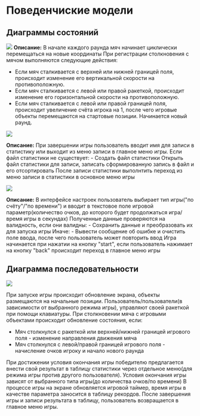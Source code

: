 # Поведенчиские модели

## Диаграммы состояний

 [![](https://mermaid.ink/img/pako:eNq1Vc1u2kAQfhVrj5Uh2ECxrYhTrz311rqyLHCC1WBHjpGaIqQE1KIqUapIPbaNor6ARUJC-MsrzL5RZ2djQKoCVFBLeMezM998OzvDNFklrHrMYplMxg5iPz7wLAW-Qw8GcAd9mODaV-AH_8a7kNgBmR3Fbuy98t39yK3bgYIPaRR_z5HC7m6lFvoVr1xe3JYoSlPqxPPuxXslkykrCvyERATgbX7uYNAp9PgZPDj8BHUdVNzawdxttTWhwhX0UdWHMa6nvA0D6TAWNIRf4pA64Sf4FiAdfuHAI4r3aPsFfxcLQbeAtpTWCFXSSZwDhrjbhiHvbI3phgGWkn8kyP9Kf-MQfx_ga1rhEmFWSvg9RHGKhre4PaFSO3uG4r-BEIlZo2CvXRPfEdqS47znxmnPpVFnXnSOX4gmsnCf5qcnOIl0IVQCI35OgJJVmjyqAYm_JDQ_VUi6w3cfHnaeoD_LTwVuCGxCeUXF2gxvKBkDVExhIi5rJcvlJBerAPeeJfKb3EZIo_tEBWulyy9520EocZqpyNmqlFD_iDg7M6LTpelYOzCxXOMvcAa86eVvrxO2cMnbYdOSC1NZ3Yvqrl_FoUajxmZxzat7NrNQrLrRB5vZQQvt3EYcvjkOKsyKo4anssZhdT7XUqVX9eMwei2HJM1KlR26AbOa7COzikbWNIycaWiFQjGv6UWVHTNL0_PZvFHIlQyzZBZMXTNbKvsUhgiay5q5l3oxXyrqJVMr5HRdZVHY2K8xa889OPII_C2ZivitP8PJftc?type=png)](https://mermaid.live/edit#pako:eNq1Vc1u2kAQfhVrj5Uh2ECxrYhTrz311rqyLHCC1WBHjpGaIqQE1KIqUapIPbaNor6ARUJC-MsrzL5RZ2djQKoCVFBLeMezM998OzvDNFklrHrMYplMxg5iPz7wLAW-Qw8GcAd9mODaV-AH_8a7kNgBmR3Fbuy98t39yK3bgYIPaRR_z5HC7m6lFvoVr1xe3JYoSlPqxPPuxXslkykrCvyERATgbX7uYNAp9PgZPDj8BHUdVNzawdxttTWhwhX0UdWHMa6nvA0D6TAWNIRf4pA64Sf4FiAdfuHAI4r3aPsFfxcLQbeAtpTWCFXSSZwDhrjbhiHvbI3phgGWkn8kyP9Kf-MQfx_ga1rhEmFWSvg9RHGKhre4PaFSO3uG4r-BEIlZo2CvXRPfEdqS47znxmnPpVFnXnSOX4gmsnCf5qcnOIl0IVQCI35OgJJVmjyqAYm_JDQ_VUi6w3cfHnaeoD_LTwVuCGxCeUXF2gxvKBkDVExhIi5rJcvlJBerAPeeJfKb3EZIo_tEBWulyy9520EocZqpyNmqlFD_iDg7M6LTpelYOzCxXOMvcAa86eVvrxO2cMnbYdOSC1NZ3Yvqrl_FoUajxmZxzat7NrNQrLrRB5vZQQvt3EYcvjkOKsyKo4anssZhdT7XUqVX9eMwei2HJM1KlR26AbOa7COzikbWNIycaWiFQjGv6UWVHTNL0_PZvFHIlQyzZBZMXTNbKvsUhgiay5q5l3oxXyrqJVMr5HRdZVHY2K8xa889OPII_C2ZivitP8PJftc)
 **Описание:**
 В начале каждого раунда мяч начинает циклически перемещаться на новые координаты
 При регистрации столкновения с мячом выполняются следующие действия:
 - Если мяч сталкивается с верхней или нижней границей поля, происходит изменение его вертикальной скорости на противоположную.
 - Если мяч сталкивается с левой или правой ракеткой, происходит изменение его горизонтальной скорости на противоположную.
 - Если мяч сталкивается с левой или правой границей поля, происходит увеличение счёта игрока на 1, после чего игровые объекты перемещаются на стартовые позиции. Начинается новый раунд.

[![](https://mermaid.ink/img/pako:eNqtVV1vEkEU_SuTeamapeGrsN00PPnqk2-6ZrNZtmVjYRtYjJWQINhUU1JiYqIx0ab_AGkp2xboX7jzj7x3FthFoFEpBLI7c-ecc--5M1Pjlpu3ucZjsZhe8hxv39YYfIUu3IEv3os2Ew3ow0C04Fa0RRO69GPgw4VoiBMGPSY-YPQ13DIMD-Z9-eTDDfh6SQJXPNOznzrmXtks6iWGHznCnF0jeNjZsQquY9m53LLpxIp5OF9g7LJaEEGfl09esVgsxxj8xOkbUiyaom3AEHMaiVMDBtNMwTegZyymIFoMC_KN0qW8Kb4HfUT6SBDQDcnW4iCVYbYsRA0HKQTOiBuBr2klocEF3EpNIxhDP8I6dQjV_8CAq6lzNzLyTpYKeij2CF8vo4ksUI7R-5Y4RsEyMR-GomMgBI23Mb0x0hN6H987ND8wsCnGKHQoTlAkfiUFafm-gp7heJ_-ZlIjlX1ACdFCo5wzjBgHjkpJaElLfMJXsqYXwKIoX3RmfY5RtNqpeI5V2bQqbxYrFxRuvh-my2ULkIVXlAVZdikLgplQCSZkWrit5sn-UIj7si-aqxScI-qA0p5XsGyj3sMonbmfdq1cpdQvOPhLNvLEYmoT7I9gEXkwopdHuBXRegWnCHcYmC07XUFpx-KzaD6O6HpI2JmruJOxs2T9GtPOQ-yN-bptYEkjSv7Fi3XbZ96Yv5U7bRlxRGedRIoyz-eyIigAoftjUXoEYHnA_x9xS6o4OayDg7cbHtV1rvCiXS6aTh6vPXlZ6Nwr2EVb52gYz5vl1zrXSxRnVj33-WHJ4ppXrtoKrx7kw3uMa7vmfgVH7bzjueVnwT0qr1OFH5glrtX4W64l4_HNbVVNpFPbybi6rabTCj_kmprZTKnpRDyhZrKZ7FZWrSv8nesiKobHM8mtVDaxlcZZNZ5SeNmt7hVmhAj-QoaSqvpvNRZR0g?type=png)](https://mermaid.live/edit#pako:eNqtVV1vEkEU_SuTeamapeGrsN00PPnqk2-6ZrNZtmVjYRtYjJWQINhUU1JiYqIx0ab_AGkp2xboX7jzj7x3FthFoFEpBLI7c-ecc--5M1Pjlpu3ucZjsZhe8hxv39YYfIUu3IEv3os2Ew3ow0C04Fa0RRO69GPgw4VoiBMGPSY-YPQ13DIMD-Z9-eTDDfh6SQJXPNOznzrmXtks6iWGHznCnF0jeNjZsQquY9m53LLpxIp5OF9g7LJaEEGfl09esVgsxxj8xOkbUiyaom3AEHMaiVMDBtNMwTegZyymIFoMC_KN0qW8Kb4HfUT6SBDQDcnW4iCVYbYsRA0HKQTOiBuBr2klocEF3EpNIxhDP8I6dQjV_8CAq6lzNzLyTpYKeij2CF8vo4ksUI7R-5Y4RsEyMR-GomMgBI23Mb0x0hN6H987ND8wsCnGKHQoTlAkfiUFafm-gp7heJ_-ZlIjlX1ACdFCo5wzjBgHjkpJaElLfMJXsqYXwKIoX3RmfY5RtNqpeI5V2bQqbxYrFxRuvh-my2ULkIVXlAVZdikLgplQCSZkWrit5sn-UIj7si-aqxScI-qA0p5XsGyj3sMonbmfdq1cpdQvOPhLNvLEYmoT7I9gEXkwopdHuBXRegWnCHcYmC07XUFpx-KzaD6O6HpI2JmruJOxs2T9GtPOQ-yN-bptYEkjSv7Fi3XbZ96Yv5U7bRlxRGedRIoyz-eyIigAoftjUXoEYHnA_x9xS6o4OayDg7cbHtV1rvCiXS6aTh6vPXlZ6Nwr2EVb52gYz5vl1zrXSxRnVj33-WHJ4ppXrtoKrx7kw3uMa7vmfgVH7bzjueVnwT0qr1OFH5glrtX4W64l4_HNbVVNpFPbybi6rabTCj_kmprZTKnpRDyhZrKZ7FZWrSv8nesiKobHM8mtVDaxlcZZNZ5SeNmt7hVmhAj-QoaSqvpvNRZR0g)

 **Описание:**
 При завершении игры пользователь вводит имя для записи в статистику или выходит из меню записи в главное меню игры.
 Если файл статистики не существует:
    - Создать файл статистики
 Открыть файл статистики для записи, записать сформированную запись в файл и его отсортировать
 После записи статистики выполнтить переход из меню записи в статистики в основное меню игры

[![](https://mermaid.ink/img/pako:eNq1Vctu00AU_RVrliiJ7Dwdq8qKLSt2YGRZidtENHHlOhIlipSHoKBWLLpBQgJ-wUkxTfP8hTt_xJmxGydAaKjAi8R35s45Z-65M-6wqltzmMHS6bTZ8hv-sWModEVjWtI3hRYU8D4f8B7CkKYKTRS6oYBWfMj7MqZr3uMXZkuuP_Vt33ncsI88u2m2FDxyRGkcWtHLwUG17jaqTqXyu-nsjnn6uEHZiWbE8_zRCyWdrij0hQ8gcASZAeRNIPjSojkUL_gH6-dNJOv_bp2kupOagKz3JpV8pRD5Id0CeWLR2KJrmgF9DDSgbKDHlVNQ7s9I-A6yAQUKTWXmCv8IxvyCvxFWULCbcUkzfgn9S7AIkFDEllhLI2xKbC7kA0sootUW8acdXML4ULp_p2ujaA8mvEdu1HPChXiJzFjSrQWFgUSdC1ze20vM_nBbxmZ_rXM2Vi6NTdolJhRkN7JXzoW14ILLU3QPH6J4or5zPoxrwYei6pHmYZy_QNVQa1Q9CQCMrplgcCHO1g5BV0geYwt92Ws4HEup7n0iAyF--DtEI5gc7scO73cpeAhnfELPYYVcFZVsJWSI_Dujgq1zeW_2_-mmf2KxVLa-spJNbMvgbzEwpdkfLwCTwXDPN1kkMJLaZSnWdLym3ajh4pb3ocn8utN0TGbgtWZ7L01mtkSe3fbdp2etKjN8r-2kWPukllzRzDi0j08x6tQavus9ib4E8oOQYid2ixkd9ooZOTWj62pJLZb0kqaWc6VCip1hWMvk1YKml4pqUde0QjbXTbHXrgtYNVPWcsWCns3pWq6QL-ezKea57aP6mhHoz2SqkNX9Aeh2p4s?type=png)](https://mermaid.live/edit#pako:eNq1Vctu00AU_RVrliiJ7Dwdq8qKLSt2YGRZidtENHHlOhIlipSHoKBWLLpBQgJ-wUkxTfP8hTt_xJmxGydAaKjAi8R35s45Z-65M-6wqltzmMHS6bTZ8hv-sWModEVjWtI3hRYU8D4f8B7CkKYKTRS6oYBWfMj7MqZr3uMXZkuuP_Vt33ncsI88u2m2FDxyRGkcWtHLwUG17jaqTqXyu-nsjnn6uEHZiWbE8_zRCyWdrij0hQ8gcASZAeRNIPjSojkUL_gH6-dNJOv_bp2kupOagKz3JpV8pRD5Id0CeWLR2KJrmgF9DDSgbKDHlVNQ7s9I-A6yAQUKTWXmCv8IxvyCvxFWULCbcUkzfgn9S7AIkFDEllhLI2xKbC7kA0sootUW8acdXML4ULp_p2ujaA8mvEdu1HPChXiJzFjSrQWFgUSdC1ze20vM_nBbxmZ_rXM2Vi6NTdolJhRkN7JXzoW14ILLU3QPH6J4or5zPoxrwYei6pHmYZy_QNVQa1Q9CQCMrplgcCHO1g5BV0geYwt92Ws4HEup7n0iAyF--DtEI5gc7scO73cpeAhnfELPYYVcFZVsJWSI_Dujgq1zeW_2_-mmf2KxVLa-spJNbMvgbzEwpdkfLwCTwXDPN1kkMJLaZSnWdLym3ajh4pb3ocn8utN0TGbgtWZ7L01mtkSe3fbdp2etKjN8r-2kWPukllzRzDi0j08x6tQavus9ib4E8oOQYid2ixkd9ooZOTWj62pJLZb0kqaWc6VCip1hWMvk1YKml4pqUde0QjbXTbHXrgtYNVPWcsWCns3pWq6QL-ezKea57aP6mhHoz2SqkNX9Aeh2p4s)

 **Описание:**
 В интерфейсе настроек пользователь выбирает тип игры("по счёту"/"по времени") и вводит в текстовое поле игровой параметр(количество очков, до которого будет продолжаться игра/время игры в секундах)
 Полученные данные проверяются на валидность, если они валидны:
    - Сохранить данные и преобразовать их для запуска игры
 Иначе:
    - Вывести сообщение об ошибке и очистить поле ввода, после чего пользователь может повторить ввод
 Игра начинается при нажатии на кнопку "start", если пользователь нажимает на кнопку "back" происходит переход в главное меню игры


## Диаграмма последовательности

[![](https://mermaid.ink/img/pako:eNqtVE1v00AQ_SurvSG5oYkTO_ahB4TECQmpcEG-rOyltYjt4DgSJYqUD4kgUbXiBBcOiD8QBULTBqd_YfcfMTtru0RNOaBaine9mffezNvZHVA_CTh1aY-_6fPY549DdpSyyIsJPC96PCV7BwfkCYu4S8RnMRfXcirH4gpmSzkhYiV-yJGc6vhOknSJ-KKWxFwvbdE8Y0HQUUTfgQZCxEKs5TkS4eeVmsJ7Iy5v0Eob0Y9YpwPYr2IuZ_CbyFMifgLFSvwSS5HDuLxBqeBtzW9AvRFroM9hXNyGaKG9B6XQSlyI3zpMi-VYfpH3XfgqUTneLQh_EIQvVJ0PK0b4INo5VHwPEX-5oMvA9A79JOUEBKZIuobgWZEiaM7kJzm5u6hrsHgEKCgMEyxKW2B1ylfYkVORwyafqeANeKByWcmzHZyVt_fHCvY9DyOeYpPcKm8CTJeoMvoHUDmKhsNYAFXPrnFR7QBMVJPlmJky-7xs5I87aNHve6HlcaAnFbc6Gm51ZAj4MtcK8gP2S3GKsDKi9j5jWdjLQr9XHkeQGZen4aKwe6s1dbv8H5YaFIQjFgZwRQzUmkezYx5xj7owDVj62qNePIQ41s-Sw5PYp26W9rlB-92AZeV1Qt1XrNODVR6EWZI-1XcOXj0G7bKYugP6lrpOs-a0G3Xbts2mabcMekLdpl2zbMu02nbdNO22s28NDfouSYCzXttvWY7ZMp2mZdUbjYZB06R_dFypAfNLjFQpDf8A0KNo2Q?type=png)](https://mermaid.live/edit#pako:eNqtVE1v00AQ_SurvSG5oYkTO_ahB4TECQmpcEG-rOyltYjt4DgSJYqUD4kgUbXiBBcOiD8QBULTBqd_YfcfMTtru0RNOaBaine9mffezNvZHVA_CTh1aY-_6fPY549DdpSyyIsJPC96PCV7BwfkCYu4S8RnMRfXcirH4gpmSzkhYiV-yJGc6vhOknSJ-KKWxFwvbdE8Y0HQUUTfgQZCxEKs5TkS4eeVmsJ7Iy5v0Eob0Y9YpwPYr2IuZ_CbyFMifgLFSvwSS5HDuLxBqeBtzW9AvRFroM9hXNyGaKG9B6XQSlyI3zpMi-VYfpH3XfgqUTneLQh_EIQvVJ0PK0b4INo5VHwPEX-5oMvA9A79JOUEBKZIuobgWZEiaM7kJzm5u6hrsHgEKCgMEyxKW2B1ylfYkVORwyafqeANeKByWcmzHZyVt_fHCvY9DyOeYpPcKm8CTJeoMvoHUDmKhsNYAFXPrnFR7QBMVJPlmJky-7xs5I87aNHve6HlcaAnFbc6Gm51ZAj4MtcK8gP2S3GKsDKi9j5jWdjLQr9XHkeQGZen4aKwe6s1dbv8H5YaFIQjFgZwRQzUmkezYx5xj7owDVj62qNePIQ41s-Sw5PYp26W9rlB-92AZeV1Qt1XrNODVR6EWZI-1XcOXj0G7bKYugP6lrpOs-a0G3Xbts2mabcMekLdpl2zbMu02nbdNO22s28NDfouSYCzXttvWY7ZMp2mZdUbjYZB06R_dFypAfNLjFQpDf8A0KNo2Q)

При запуске игры происходит обновление экрана, объекты размещаются на начальные позиции. Пользователь/пользователи(в зависимости от выбранного режима игры), управляют своей ракеткой при помощи клавиатуры. При столкновении мяча с игровыми объектами происходит обновление состояния, если:
 - Мяч столкнулся с ракеткой или верхней/нижней границей игрового поля - изменение направления движения мяча
 - Мяч столкнулся с левой/правой границей игрового поля - начисление очков игроку и начало нового раунда

 При достижении условия окончания игры победителю предлагается внести свой результат в таблицу статистики через отдельное меню(для режима игры против другого пользователя). Условия окончания игры зависят от выбранного типа игры(до количества очков/по времени)
 В процессе игры на экране обновляется игровой таймер, время игры в качестве параметра заносится в таблицу рекордов.
 После завершения игры и записи результата в таблицу, пользователь возвращается в главное меню игры.
